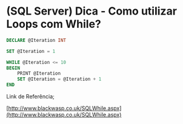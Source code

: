 # (SQL Server) Dica - Como utilizar Loops com While?

```sql
DECLARE @Iteration INT

SET @Iteration = 1

WHILE @Iteration <= 10
BEGIN
    PRINT @Iteration
    SET @Iteration = @Iteration + 1
END

```

Link de Referência;

[http://www.blackwasp.co.uk/SQLWhile.aspx](http://www.blackwasp.co.uk/SQLWhile.aspx)